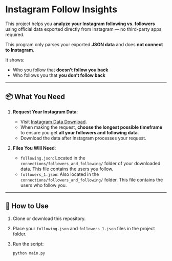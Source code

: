 # Instagram Follow Insights

This project helps you **analyze your Instagram following vs. followers** using official data exported directly from Instagram — no third-party apps required. 

This program only parses your exported **JSON data** and does **not connect to Instagram**.

It shows:
- Who you follow that **doesn’t follow you back**
- Who follows you that **you don’t follow back**

---

## 📦 What You Need

1. **Request Your Instagram Data**:
   - Visit [Instagram Data Download](https://www.instagram.com/download/request/).
   - When making the request, **choose the longest possible timeframe** to ensure you get **all your followers and following data**.
   - Download the data after Instagram processes your request.

2. **Files You Will Need**:
   - `following.json`: Located in the `connections/followers_and_following/` folder of your downloaded data. This file contains the users you follow.
   - `followers_1.json`: Also located in the `connections/followers_and_following/` folder. This file contains the users who follow you.

---

## 🧰 How to Use

1. Clone or download this repository.

2. Place your `following.json` and `followers_1.json` files in the project folder.

3. Run the script:

    ```bash
    python main.py
    ```